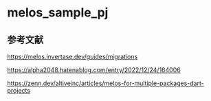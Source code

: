 # melos_sample_pj

## 参考文献

https://melos.invertase.dev/guides/migrations

https://alpha2048.hatenablog.com/entry/2022/12/24/164006

https://zenn.dev/altiveinc/articles/melos-for-multiple-packages-dart-projects